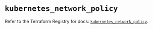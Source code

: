 # `kubernetes_network_policy`

Refer to the Terraform Registry for docs: [`kubernetes_network_policy`](https://registry.terraform.io/providers/hashicorp/kubernetes/2.26.0/docs/resources/network_policy).
